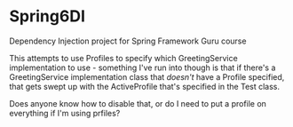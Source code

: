 # Spring6DI
Dependency Injection project for Spring Framework Guru course

This attempts to use Profiles to specify which GreetingService implementation to use - something I've run into though is that if 
there's a GreetingService implementation class that *doesn't* have a Profile specified, that gets swept up with the ActiveProfile 
that's specified in the Test class. 

Does anyone know how to disable that, or do I need to put a profile on everything if I'm using prfiles?
